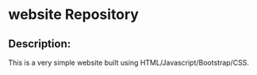 # website Repository

## Description:
  This is a very simple website built using HTML/Javascript/Bootstrap/CSS.
